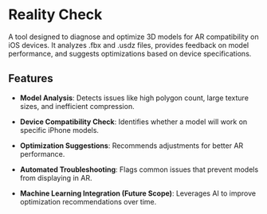 # Reality Check

A tool designed to diagnose and optimize 3D models for AR compatibility on iOS devices. It analyzes .fbx and .usdz files, provides feedback on model performance, and suggests optimizations based on device specifications.

## Features

- **Model Analysis**: Detects issues like high polygon count, large texture sizes, and inefficient compression.

- **Device Compatibility Check**: Identifies whether a model will work on specific iPhone models.

- **Optimization Suggestions**: Recommends adjustments for better AR performance.

- **Automated Troubleshooting**: Flags common issues that prevent models from displaying in AR.

- **Machine Learning Integration (Future Scope)**: Leverages AI to improve optimization recommendations over time.
